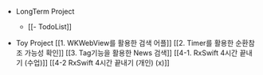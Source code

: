 - LongTerm Project
	- [[- TodoList]]
	
- Toy Project 
	[[1. WKWebView를 활용한 검색 어플]]
	[[2. Timer를 활용한 순환참조 가능성 확인]]
	[[3. Tag기능을 활용한 News 검색]]
	[[4-1. RxSwift 4시간 끝내기 (수업)]]
	[[4-2 RxSwift 4시간 끝내기 (개인) (x)]]
